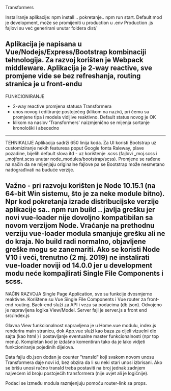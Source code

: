 Transformers

Instaliranje aplikacije: npm install .. pokretanje.. npm run start. Default mod je development, može se promijeniti u production u .env
Production .js fajlovi su već generirani unutar foldera dist/

Aplikacija je napisana u Vue/Nodejs/Express/Bootstrap kombinaciji tehnologija. Za razvoj korišten je Webpack middleware.
Aplikacija je 2-way reactive, sve promjene vide se bez refreshanja, routing stranica je u front-endu
-----------------

FUNKCIONIRANJE
- 2-way reactive promjena statusa Transformera
- unos novog i editiranje postojećeg (klikom na naziv), pri čemu su promjene tipa i modela vidljive reaktivno. Default status novog je OK
- klikom na naslov 'Transformers' naizmjenično se mijenja sortanje kronološki i abecedno
-----------------

TEHNIKALIJE
Aplikacija sadrži 650 linija koda. Za UI koristi Bootstrap uz customiziranje nekih featuresa poput Google fonta Raleway, plave pozadine, bijelih default slova itd - uz korištenje .scss (fajlovi _moj.scss i _mojfont.scss unutar node_modules/bootstrap/scss). Promjene se rađene na način da ne mijenjaju originalne fajlove pa se Bootstrap može nesmetano nadograđivati na buduće verzije.

Važno - pri razvoju korišten je Node 10.15.1 (na 64-bit Win sistemu, što je za neke module bitno). Npr kod pokretanja izrade distribucijske verzije aplikacije sa.. npm run build .. javlja grešku jer novi vue-loader nije dovoljno kompatibilan sa novom verzijom Node. Vraćanje na prethodnu verziju vue-loader modula smanjuje grešku ali ne do kraja. No build radi normalno, objavljene greške mogu se zanemariti. Ako se koristi Node V10 i veći, trenutno (2 mj. 2019) ne instalirati vue-loader noviji od 14.0.0 jer u development modu neće kompajlirati Single File Components i scss.
------------------

NAČIN RAZVOJA
Single Page Application, sve su funkcije dvosmjerno reaktivne. Korištene su Vue Single File Components i Vue router za front-end routing. Back-end služi za API i vezu sa podacima (db.json). Odvojeno je napravljena logika View/Model. Server fajl je server.js a front end src/index.js

Glavna View funkcionalnost napravljena je u Home.vue modulu, index.js renderira main stranicu, dok App.vue služi kao baza za cijeli vizuelni dio sajta (kao  html <body>) i postavljanje eventualne master funkcionalnosti (npr top menu). Kompletan kod je izdašno komentiran tako da je lako vidjeti funkcioniranje pojedinih dijelova.

Data fajlu db.json dodan je counter "transId" koji svakom novom unosu Transformera daje novi id, bez obzira da li su neki stari unosi izbrisani. Ako se brišu unosi ručno transId treba postaviti na broj jednak zadnjem najvećem id broju postojećih transformera (nije uvjet ali je logičnije).

Podaci se između modula razmjenjuju pomoću router-link sa props.